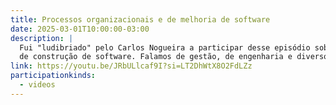 ```yaml
---
title: Processos organizacionais e de melhoria de software
date: 2025-03-01T10:00:00-03:00
description: |
  Fui "ludibriado" pelo Carlos Nogueira a participar desse episódio sobre melhoria de processos organizacionais e
  de construção de software. Falamos de gestão, de engenharia e diversos outros assuntos
link: https://youtu.be/JRbULlcaf9I?si=LT2DhWtX8O2FdLZz
participationkinds:
  - videos
---
```

